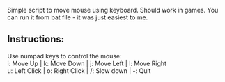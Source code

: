 Simple script to move mouse using keyboard. Should work in games. You can run it from bat file - it was just easiest to me.

## Instructions:
Use numpad keys to control the mouse:<br>
i: Move Up | k: Move Down | j: Move Left | l: Move Right<br>
u: Left Click | o: Right Click | /: Slow down | -: Quit

